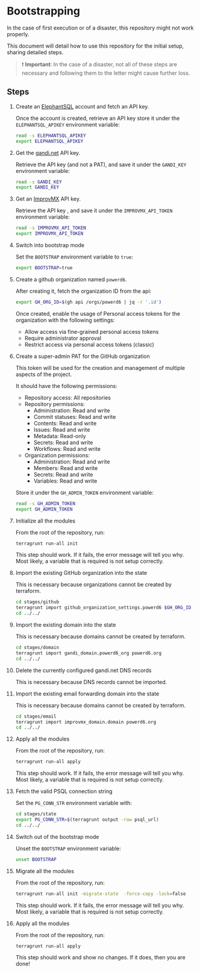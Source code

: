 # Bootstrapping

In the case of first execution or of a disaster, this repository might not work properly.

This document will detail how to use this repository for the initial setup,
 sharing detailed steps.

> ❗️ **Important**: In the case of a disaster, not all of these steps are
> necessary and following them to the letter might cause further loss.

## Steps

1. Create an [ElephantSQL](https://www.elephantsql.com/) account and fetch an
 API key.

    Once the account is created, retrieve an API key store it under the
     `ELEPHANTSQL_APIKEY` environment variable:

    ```bash
    read -s ELEPHANTSQL_APIKEY
    export ELEPHANTSQL_APIKEY
    ```

1. Get the [gandi.net](https://gandi.net) API key.

    Retrieve the API key (and not a PAT), and save it under the `GANDI_KEY`
     environment variable:

    ```bash
    read -s GANDI_KEY
    export GANDI_KEY
    ```

1. Get an [ImprovMX](https://improvmx.com/) API key.

    Retrieve the API key , and save it under the `IMPROVMX_API_TOKEN` environment
     variable:

    ```bash
    read -s IMPROVMX_API_TOKEN
    export IMPROVMX_API_TOKEN
    ```

1. Switch into bootstrap mode

    Set the `BOOTSTRAP` environment variable to `true`:

    ```bash
    export BOOTSTRAP=true
    ```

1. Create a github organization named `powerd6`.

    After creating it, fetch the organization ID from the api:

    ```bash
    export GH_ORG_ID=$(gh api /orgs/powerd6 | jq -r '.id')
    ```

    Once created, enable the usage of Personal access tokens for the organization
     with the following settings:

    - Allow access via fine-grained personal access tokens
    - Require administrator approval
    - Restrict access via personal access tokens (classic)

1. Create a super-admin PAT for the GitHub organization

    This token will be used for the creation and management of multiple aspects
     of the project.

    It should have the following permissions:

    - Repository access: All repositories
    - Repository permissions:
        - Administration: Read and write
        - Commit statuses: Read and write
        - Contents: Read and write
        - Issues: Read and write
        - Metadata: Read-only
        - Secrets: Read and write
        - Workflows: Read and write
    - Organization permissions:
        - Administration: Read and write
        - Members: Read and write
        - Secrets: Read and write
        - Variables: Read and write

    Store it under the `GH_ADMIN_TOKEN` environment variable:

    ```bash
    read -s GH_ADMIN_TOKEN
    export GH_ADMIN_TOKEN
    ```

1. Initialize all the modules

    From the root of the repository, run:

    ```bash
    terragrunt run-all init
    ```

    This step should work. If it fails, the error message will tell you why.
    Most likely, a variable that is required is not setup correctly.

1. Import the existing GitHub organization into the state

    This is necessary because organizations cannot be created by terraform.

    ```bash
    cd stages/github
    terragrunt import github_organization_settings.powerd6 $GH_ORG_ID
    cd ../../
    ```

1. Import the existing domain into the state

    This is necessary because domains cannot be created by terraform.

    ```bash
    cd stages/domain
    terragrunt import gandi_domain.powerd6_org powerd6.org
    cd ../../
    ```

1. Delete the currently configured gandi.net DNS records

    This is necessary because DNS records cannot be imported.

1. Import the existing email forwarding domain into the state

    This is necessary because domains cannot be created by terraform.

    ```bash
    cd stages/email
    terragrunt import improvmx_domain.domain powerd6.org
    cd ../../
    ```

1. Apply all the modules

    From the root of the repository, run:

    ```bash
    terragrunt run-all apply
    ```

    This step should work. If it fails, the error message will tell you why.
    Most likely, a variable that is required is not setup correctly.

1. Fetch the valid PSQL connection string

    Set the `PG_CONN_STR` environment variable with:

    ```bash
    cd stages/state
    export PG_CONN_STR=$(terragrunt output -raw psql_url)
    cd ../../
    ```

1. Switch out of the bootstrap mode

    Unset the `BOOTSTRAP` environment variable:

    ```bash
    unset BOOTSTRAP
    ```

1. Migrate all the modules

    From the root of the repository, run:

    ```bash
    terragrunt run-all init -migrate-state  -force-copy -lock=false
    ```

    This step should work. If it fails, the error message will tell you why.
    Most likely, a variable that is required is not setup correctly.

1. Apply all the modules

    From the root of the repository, run:

    ```bash
    terragrunt run-all apply
    ```

    This step should work and show no changes. If it does, then you are done!
